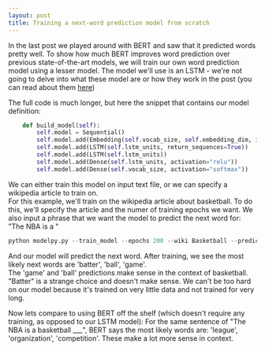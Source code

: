 ```yaml
---
layout: post
title: Training a next-word prediction model from scratch
---
```


In the last post we played around with BERT and saw that it predicted words pretty well. 
To show how much BERT improves word prediction over previous state-of-the-art models, we will train our own 
word prediction model using a lesser model.  The model we'll use is an LSTM - we're not going to delve into what 
these model are or how they work in the post (you can read about them [here](https://en.wikipedia.org/wiki/Long_short-term_memory))

The full code is much longer, but here the snippet that contains our model definition: 

```python 
    def build_model(self):
        self.model = Sequential()
        self.model.add(Embedding(self.vocab_size, self.embedding_dim, input_length=1))
        self.model.add(LSTM(self.lstm_units, return_sequences=True))
        self.model.add(LSTM(self.lstm_units))
        self.model.add(Dense(self.lstm_units, activation="relu"))
        self.model.add(Dense(self.vocab_size, activation="softmax"))
```

We can either train this model on input text file, or we can specify a wikipedia article to train on.  
For this example, we'll train on the wikipedia article about basketball. To do this, we'll specify the article and the numer of training epochs we want. 
We also input a phrase that we want the model to predict the next word for: "The NBA is a "

```python 
python modelpy.py --train_model --epochs 200 --wiki Basketball --predict "The NBA is a basketball"
```

And our model will predict the next word.  After training, we see the most likely next words are 'batter', 'ball', 'game'.  
The 'game' and 'ball' predictions make sense in the context of basketball. "Batter" is a strange choice and doesn't make sense. 
We can't be too hard on our model because it's trained on very little data and not trained for very long.  

Now lets compare to using BERT off the shelf (which doesn't require any training, as opposed to our LSTM model): 
For the same sentence of "The NBA is a basketball ___", BERT says the most likely words are: 'league', 'organization', 'competition'.
These make a lot more sense in context. 



